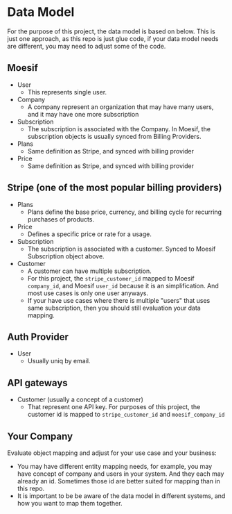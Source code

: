 
# Data Model

For the purpose of this project, the data model is based on below. This is just one approach, as this repo is just glue code, if your data model needs are different, you may need to adjust some of the code.

## Moesif

- User
  - This represents single user.
- Company
  - A company represent an organization that may have many users, and it may have one more subscription
- Subscription
  - The subscription is associated with the Company. In Moesif, the subscription objects is usually synced from Billing Providers.
- Plans
  - Same definition as Stripe, and synced with billing provider
- Price
  - Same definition as Stripe, and synced with billing provider

## Stripe (one of the most popular billing providers)

- Plans
  - Plans define the base price, currency, and billing cycle for recurring purchases of products.
- Price
  - Defines a specific price or rate for a usage.
- Subscription
  - The subscription is associated with a customer. Synced to Moesif Subscription object above.
- Customer
  - A customer can have multiple subscription.
  - For this project, the `stripe_customer_id` mapped to Moesif `company_id`, and Moesif `user_id` because it is an simplification. And most use cases is only one user anyways.
  - If your have use cases where there is multiple "users" that uses same subscription, then you should still evaluation your data mapping.


## Auth Provider

- User
  - Usually uniq by email.

## API gateways

- Customer (usually a concept of a customer)
  - That represent one API key. For purposes of this project, the customer id is mapped to `stripe_customer_id` and `moesif_company_id`

## Your Company

Evaluate object mapping and adjust for your use case and your business:

  - You may have different entity mapping needs, for example, you may have concept of company and users in your system. And they each may already an id. Sometimes those id are better suited for mapping than in this repo.
  - It is important to be be aware of the data model in different systems, and how you want to map them together.

